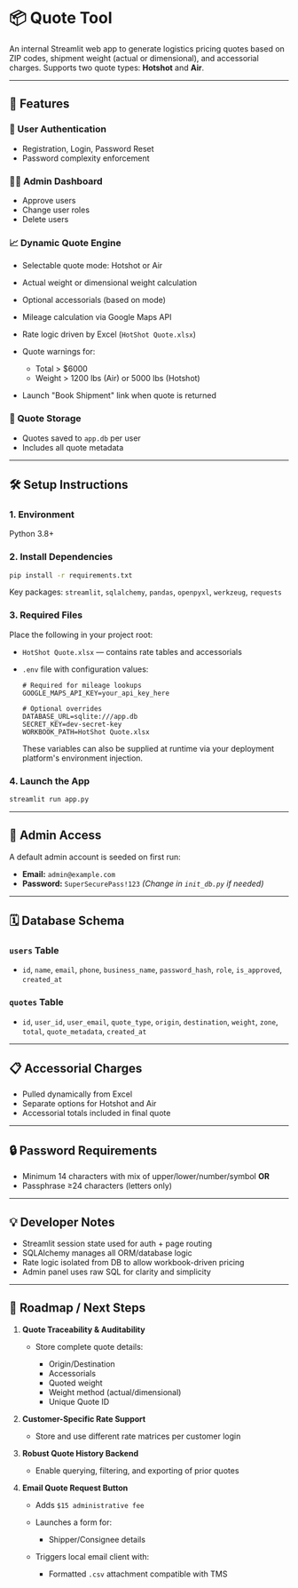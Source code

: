 # 📦 Quote Tool

An internal Streamlit web app to generate logistics pricing quotes based on ZIP codes, shipment weight (actual or dimensional), and accessorial charges. Supports two quote types: **Hotshot** and **Air**.

---

## 🚀 Features

### 🔐 User Authentication

* Registration, Login, Password Reset
* Password complexity enforcement

### 🧑‍💼 Admin Dashboard

* Approve users
* Change user roles
* Delete users

### 📈 Dynamic Quote Engine

* Selectable quote mode: Hotshot or Air
* Actual weight or dimensional weight calculation
* Optional accessorials (based on mode)
* Mileage calculation via Google Maps API
* Rate logic driven by Excel (`HotShot Quote.xlsx`)
* Quote warnings for:

  * Total > \$6000
  * Weight > 1200 lbs (Air) or 5000 lbs (Hotshot)
* Launch "Book Shipment" link when quote is returned

### 📂 Quote Storage

* Quotes saved to `app.db` per user
* Includes all quote metadata

---

## 🛠 Setup Instructions

### 1. Environment

Python 3.8+

### 2. Install Dependencies

```bash
pip install -r requirements.txt
```

Key packages: `streamlit`, `sqlalchemy`, `pandas`, `openpyxl`, `werkzeug`, `requests`

### 3. Required Files

Place the following in your project root:

* `HotShot Quote.xlsx` — contains rate tables and accessorials
* `.env` file with configuration values:

  ```
  # Required for mileage lookups
  GOOGLE_MAPS_API_KEY=your_api_key_here

  # Optional overrides
  DATABASE_URL=sqlite:///app.db
  SECRET_KEY=dev-secret-key
  WORKBOOK_PATH=HotShot Quote.xlsx
  ```

  These variables can also be supplied at runtime via your deployment platform's
  environment injection.

### 4. Launch the App

```bash
streamlit run app.py
```

---

## 🔧 Admin Access

A default admin account is seeded on first run:

* **Email:** `admin@example.com`
* **Password:** `SuperSecurePass!123`
  *(Change in `init_db.py` if needed)*

---

## 🗓 Database Schema

### `users` Table

* `id`, `name`, `email`, `phone`, `business_name`, `password_hash`, `role`, `is_approved`, `created_at`

### `quotes` Table

* `id`, `user_id`, `user_email`, `quote_type`, `origin`, `destination`, `weight`, `zone`, `total`, `quote_metadata`, `created_at`

---

## 📋 Accessorial Charges

* Pulled dynamically from Excel
* Separate options for Hotshot and Air
* Accessorial totals included in final quote

---

## 🔒 Password Requirements

* Minimum 14 characters with mix of upper/lower/number/symbol
  **OR**
* Passphrase ≥24 characters (letters only)

---

## 💡 Developer Notes

* Streamlit session state used for auth + page routing
* SQLAlchemy manages all ORM/database logic
* Rate logic isolated from DB to allow workbook-driven pricing
* Admin panel uses raw SQL for clarity and simplicity

---

## 📌 Roadmap / Next Steps

1. **Quote Traceability & Auditability**

   * Store complete quote details:

     * Origin/Destination
     * Accessorials
     * Quoted weight
     * Weight method (actual/dimensional)
     * Unique Quote ID

2. **Customer-Specific Rate Support**

   * Store and use different rate matrices per customer login

3. **Robust Quote History Backend**

   * Enable querying, filtering, and exporting of prior quotes

4. **Email Quote Request Button**

   * Adds `$15 administrative fee`
   * Launches a form for:

     * Shipper/Consignee details
   * Triggers local email client with:

     * Formatted `.csv` attachment compatible with TMS
